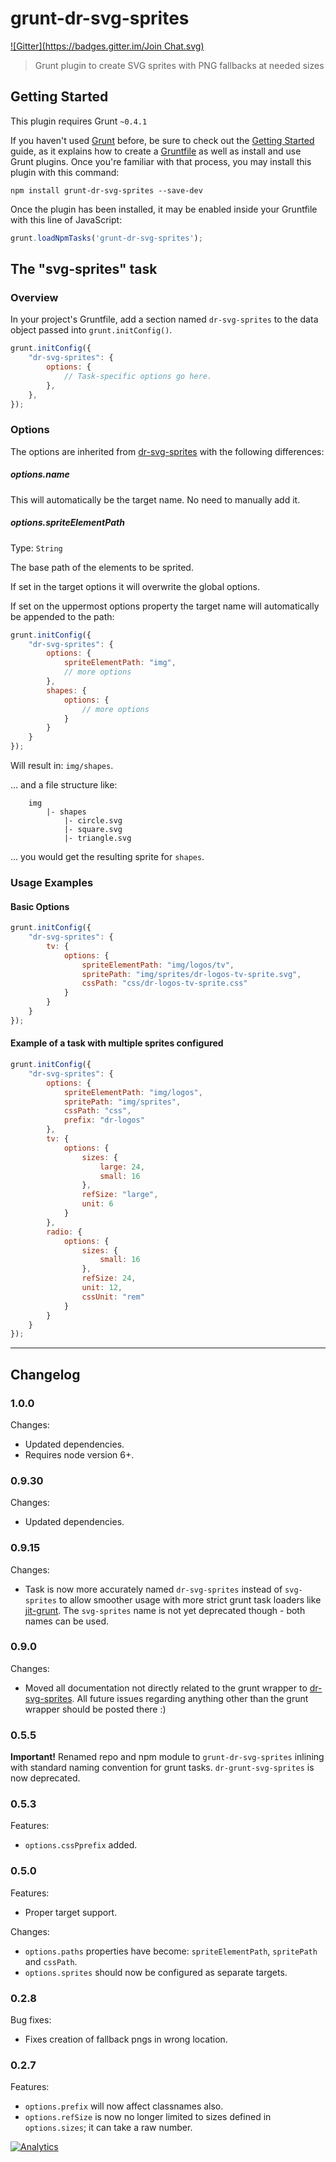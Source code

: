 # grunt-dr-svg-sprites
[![Gitter](https://badges.gitter.im/Join Chat.svg)](https://gitter.im/drdk/grunt-dr-svg-sprites?utm_source=badge&utm_medium=badge&utm_campaign=pr-badge&utm_content=badge)

> Grunt plugin to create SVG sprites with PNG fallbacks at needed sizes

## Getting Started
This plugin requires Grunt `~0.4.1`

If you haven't used [Grunt](http://gruntjs.com/) before, be sure to check out the [Getting Started](http://gruntjs.com/getting-started) guide, as it explains how to create a [Gruntfile](http://gruntjs.com/sample-gruntfile) as well as install and use Grunt plugins. Once you're familiar with that process, you may install this plugin with this command:

```shell
npm install grunt-dr-svg-sprites --save-dev
```

Once the plugin has been installed, it may be enabled inside your Gruntfile with this line of JavaScript:

```js
grunt.loadNpmTasks('grunt-dr-svg-sprites');
```

## The "svg-sprites" task

### Overview
In your project's Gruntfile, add a section named `dr-svg-sprites` to the data object passed into `grunt.initConfig()`.

```js
grunt.initConfig({
	"dr-svg-sprites": {
		options: {
			// Task-specific options go here.
		},
	},
});
```

### Options

The options are inherited from [dr-svg-sprites](https://github.com/drdk/dr-svg-sprites#options) with the following differences:

##### options.name

This will automatically be the target name. No need to manually add it.

##### options.spriteElementPath
Type: `String`

The base path of the elements to be sprited.

If set in the target options it will overwrite the global options.

If set on the uppermost options property the target name will automatically be appended to the path:

```js
grunt.initConfig({
	"dr-svg-sprites": {
		options: {
			spriteElementPath: "img",
			// more options
		},
		shapes: {
			options: {
				// more options
			}
		}
	}
});
```

Will result in: `img/shapes`.

... and a file structure like:

```
	img
		|- shapes
			|- circle.svg
			|- square.svg
			|- triangle.svg
```

... you would get the resulting sprite for `shapes`.



### Usage Examples

#### Basic Options

```js
grunt.initConfig({
	"dr-svg-sprites": {
		tv: {
			options: {
				spriteElementPath: "img/logos/tv",
				spritePath: "img/sprites/dr-logos-tv-sprite.svg",
				cssPath: "css/dr-logos-tv-sprite.css"
			}
		}
	}
});
```

#### Example of a task with multiple sprites configured

```js
grunt.initConfig({
	"dr-svg-sprites": {
		options: {
			spriteElementPath: "img/logos",
			spritePath: "img/sprites",
			cssPath: "css",
			prefix: "dr-logos"
		},
		tv: {
			options: {
				sizes: {
					large: 24,
					small: 16
				},
				refSize: "large",
				unit: 6
			}
		},
		radio: {
			options: {
				sizes: {
					small: 16
				},
				refSize: 24,
				unit: 12,
				cssUnit: "rem"
			}
		}
	}
});
```


---

## Changelog

### 1.0.0

Changes:

* Updated dependencies.
* Requires node version 6+.

### 0.9.30

Changes:

* Updated dependencies.

### 0.9.15

Changes:

* Task is now more accurately named `dr-svg-sprites` instead of `svg-sprites` to allow smoother usage with more strict grunt task loaders like [jit-grunt](https://github.com/shootaroo/jit-grunt). The `svg-sprites` name is not yet deprecated though - both names can be used.

### 0.9.0

Changes:

* Moved all documentation not directly related to the grunt wrapper to [dr-svg-sprites](https://github.com/drdk/dr-svg-sprites). All future issues regarding anything other than the grunt wrapper should be posted there :)

### 0.5.5

**Important!** Renamed repo and npm module to `grunt-dr-svg-sprites` inlining with standard naming convention for grunt tasks. `dr-grunt-svg-sprites` is now deprecated.

### 0.5.3

Features:

* `options.cssPprefix` added.

### 0.5.0

Features:

* Proper target support.

Changes:

* `options.paths` properties have become: `spriteElementPath`, `spritePath` and `cssPath`.
* `options.sprites` should now be configured as separate targets.

### 0.2.8

Bug fixes:

* Fixes creation of fallback pngs in wrong location.

### 0.2.7

Features:

* `options.prefix` will now affect classnames also.
* `options.refSize` is now no longer limited to sizes defined in `options.sizes`; it can take a raw number.  


[![Analytics](https://ga-beacon.appspot.com/UA-8318361-2/drdk/grunt-dr-svg-sprites)](https://github.com/igrigorik/ga-beacon)
